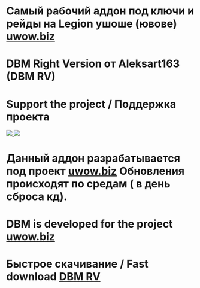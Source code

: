 # Самый рабочий аддон под ключи и рейды на Legion ушоше (ювове) [uwow.biz](https://uwow.biz)
# DBM Right Version от Aleksart163 (DBM RV)
# Support the project / Поддержка проекта
<a href="https://www.donationalerts.com/r/aleksart163"> <img src = "https://i.imgur.com/ykI6lqX.jpeg" /> </a>
<a href="https://www.qiwi.com/n/ALEKSART163"> <img src = "https://i.imgur.com/dvjMH7F.png" /> </a>
# Данный аддон разрабатывается под проект [uwow.biz](https://uwow.biz) Обновления происходят по средам ( в день сброса кд).
# DBM is developed for the project [uwow.biz](https://uwow.biz)
# Быстрое скачивание / Fast download [DBM RV](https://github.com/Aleksart163/DBM-RV/archive/refs/heads/main.zip)
